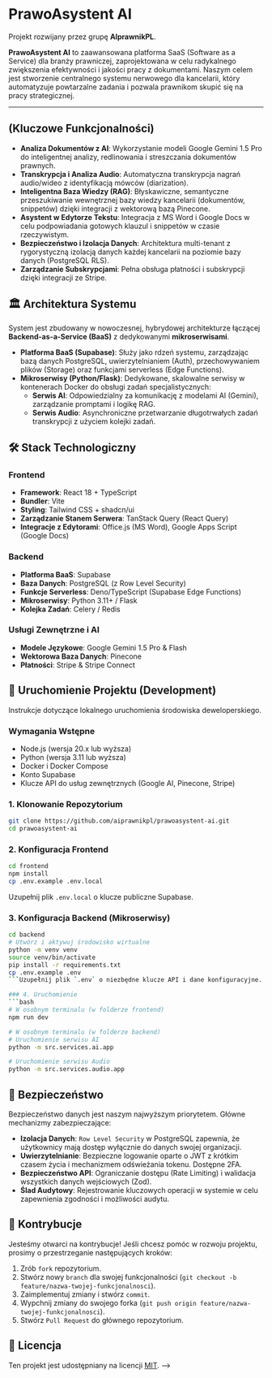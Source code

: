 

# PrawoAsystent AI

 <!-- Przykładowy obrazek - zalecam podmianę na logo projektu -->

Projekt rozwijany przez grupę **AIprawnikPL**.

**PrawoAsystent AI** to zaawansowana platforma SaaS (Software as a Service) dla branży prawniczej, zaprojektowana w celu radykalnego zwiększenia efektywności i jakości pracy z dokumentami. Naszym celem jest stworzenie centralnego systemu nerwowego dla kancelarii, który automatyzuje powtarzalne zadania i pozwala prawnikom skupić się na pracy strategicznej.

---

## (Kluczowe Funkcjonalności)

*   **Analiza Dokumentów z AI**: Wykorzystanie modeli Google Gemini 1.5 Pro do inteligentnej analizy, redlinowania i streszczania dokumentów prawnych.
*   **Transkrypcja i Analiza Audio**: Automatyczna transkrypcja nagrań audio/wideo z identyfikacją mówców (diarization).
*   **Inteligentna Baza Wiedzy (RAG)**: Błyskawiczne, semantyczne przeszukiwanie wewnętrznej bazy wiedzy kancelarii (dokumentów, snippetów) dzięki integracji z wektorową bazą Pinecone.
*   **Asystent w Edytorze Tekstu**: Integracja z MS Word i Google Docs w celu podpowiadania gotowych klauzul i snippetów w czasie rzeczywistym.
*   **Bezpieczeństwo i Izolacja Danych**: Architektura multi-tenant z rygorystyczną izolacją danych każdej kancelarii na poziomie bazy danych (PostgreSQL RLS).
*   **Zarządzanie Subskrypcjami**: Pełna obsługa płatności i subskrypcji dzięki integracji ze Stripe.

## 🏛️ Architektura Systemu

System jest zbudowany w nowoczesnej, hybrydowej architekturze łączącej **Backend-as-a-Service (BaaS)** z dedykowanymi **mikroserwisami**.

*   **Platforma BaaS (Supabase)**: Służy jako rdzeń systemu, zarządzając bazą danych PostgreSQL, uwierzytelnianiem (Auth), przechowywaniem plików (Storage) oraz funkcjami serverless (Edge Functions).
*   **Mikroserwisy (Python/Flask)**: Dedykowane, skalowalne serwisy w kontenerach Docker do obsługi zadań specjalistycznych:
    *   **Serwis AI**: Odpowiedzialny za komunikację z modelami AI (Gemini), zarządzanie promptami i logikę RAG.
    *   **Serwis Audio**: Asynchroniczne przetwarzanie długotrwałych zadań transkrypcji z użyciem kolejki zadań.

## 🛠️ Stack Technologiczny

### Frontend
*   **Framework**: React 18 + TypeScript
*   **Bundler**: Vite
*   **Styling**: Tailwind CSS + shadcn/ui
*   **Zarządzanie Stanem Serwera**: TanStack Query (React Query)
*   **Integracje z Edytorami**: Office.js (MS Word), Google Apps Script (Google Docs)

### Backend
*   **Platforma BaaS**: Supabase
*   **Baza Danych**: PostgreSQL (z Row Level Security)
*   **Funkcje Serverless**: Deno/TypeScript (Supabase Edge Functions)
*   **Mikroserwisy**: Python 3.11+ / Flask
*   **Kolejka Zadań**: Celery / Redis

### Usługi Zewnętrzne i AI
*   **Modele Językowe**: Google Gemini 1.5 Pro & Flash
*   **Wektorowa Baza Danych**: Pinecone
*   **Płatności**: Stripe & Stripe Connect

## 🚀 Uruchomienie Projektu (Development)

Instrukcje dotyczące lokalnego uruchomienia środowiska deweloperskiego.

### Wymagania Wstępne
*   Node.js (wersja 20.x lub wyższa)
*   Python (wersja 3.11 lub wyższa)
*   Docker i Docker Compose
*   Konto Supabase
*   Klucze API do usług zewnętrznych (Google AI, Pinecone, Stripe)

### 1. Klonowanie Repozytorium
```bash
git clone https://github.com/aiprawnikpl/prawoasystent-ai.git
cd prawoasystent-ai
```

### 2. Konfiguracja Frontend
```bash
cd frontend
npm install
cp .env.example .env.local
```
Uzupełnij plik `.env.local` o klucze publiczne Supabase.

### 3. Konfiguracja Backend (Mikroserwisy)
```bash
cd backend
# Utwórz i aktywuj środowisko wirtualne
python -m venv venv
source venv/bin/activate
pip install -r requirements.txt
cp .env.example .env
```Uzupełnij plik `.env` o niezbędne klucze API i dane konfiguracyjne.

### 4. Uruchomienie
```bash
# W osobnym terminalu (w folderze frontend)
npm run dev

# W osobnym terminalu (w folderze backend)
# Uruchomienie serwisu AI
python -m src.services.ai.app

# Uruchomienie serwisu Audio
python -m src.services.audio.app
```

## 🔐 Bezpieczeństwo

Bezpieczeństwo danych jest naszym najwyższym priorytetem. Główne mechanizmy zabezpieczające:

*   **Izolacja Danych**: `Row Level Security` w PostgreSQL zapewnia, że użytkownicy mają dostęp wyłącznie do danych swojej organizacji.
*   **Uwierzytelnianie**: Bezpieczne logowanie oparte o JWT z krótkim czasem życia i mechanizmem odświeżania tokenu. Dostępne 2FA.
*   **Bezpieczeństwo API**: Ograniczanie dostępu (Rate Limiting) i walidacja wszystkich danych wejściowych (Zod).
*   **Ślad Audytowy**: Rejestrowanie kluczowych operacji w systemie w celu zapewnienia zgodności i możliwości audytu.

## 🤝 Kontrybucje

Jesteśmy otwarci na kontrybucje! Jeśli chcesz pomóc w rozwoju projektu, prosimy o przestrzeganie następujących kroków:
1.  Zrób `fork` repozytorium.
2.  Stwórz nowy `branch` dla swojej funkcjonalności (`git checkout -b feature/nazwa-twojej-funkcjonalnosci`).
3.  Zaimplementuj zmiany i stwórz `commit`.
4.  Wypchnij zmiany do swojego forka (`git push origin feature/nazwa-twojej-funkcjonalnosci`).
5.  Stwórz `Pull Request` do głównego repozytorium.

## 📄 Licencja

Ten projekt jest udostępniany na licencji [MIT](LICENSE.md).
-->
